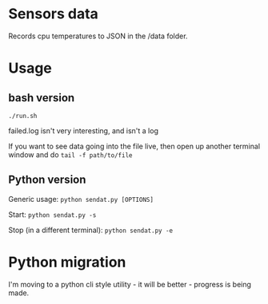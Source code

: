 # Sensors data

Records cpu temperatures to JSON in the /data folder. 

# Usage

## bash version

`./run.sh`

failed.log isn't very interesting, and isn't a log

If you want to see data going into the file live, then open up another terminal window and do `tail -f path/to/file`

## Python version

Generic usage:
`python sendat.py [OPTIONS]`

Start:
`python sendat.py -s`

Stop (in a different terminal):
`python sendat.py -e`

# Python migration

I'm moving to a python cli style utility - it will be better - progress is being made.
